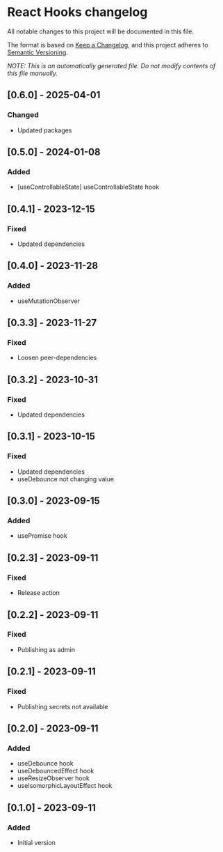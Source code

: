 # React Hooks changelog

All notable changes to this project will be documented in this file.

The format is based on [Keep a Changelog](https://keepachangelog.com/en/1.1.0/),
and this project adheres to [Semantic Versioning](https://semver.org/spec/v2.0.0.html).

_NOTE: This is an automatically generated file. Do not modify contents of this file manually._

## [0.6.0] - 2025-04-01
### Changed
- Updated packages

## [0.5.0] - 2024-01-08
### Added
- [useControllableState] useControllableState hook

## [0.4.1] - 2023-12-15
### Fixed
- Updated dependencies

## [0.4.0] - 2023-11-28
### Added
- useMutationObserver

## [0.3.3] - 2023-11-27
### Fixed
- Loosen peer-dependencies

## [0.3.2] - 2023-10-31
### Fixed
- Updated dependencies

## [0.3.1] - 2023-10-15
### Fixed
- Updated dependencies
- useDebounce not changing value

## [0.3.0] - 2023-09-15
### Added
- usePromise hook

## [0.2.3] - 2023-09-11
### Fixed
- Release action

## [0.2.2] - 2023-09-11
### Fixed
- Publishing as admin

## [0.2.1] - 2023-09-11
### Fixed
- Publishing secrets not available

## [0.2.0] - 2023-09-11
### Added
- useDebounce hook
- useDebouncedEffect hook
- useResizeObserver hook
- useIsomorphicLayoutEffect hook

## [0.1.0] - 2023-09-11
### Added
- Initial version
